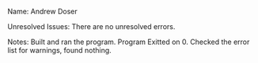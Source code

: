 Name: Andrew Doser

Unresolved Issues: There are no unresolved errors. 

Notes: Built and ran the program. Program Exitted on 0. Checked the error list for warnings, found nothing. 

###
